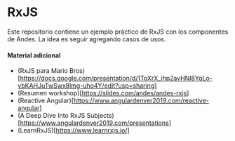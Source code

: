  # RxJS 

Este repositorio contiene un ejemplo práctico de RxJS con los componentes de Andes. La idea es seguir agregando casos de usos. 

#### Material adicional

- (RxJS para Mario Bros)[https://docs.google.com/presentation/d/1ToXrX_ihp2avHNl8YqLo-vbKAHJuTwSwx8lmg-uho4Y/edit?usp=sharing]
- (Resumen workshop)[https://slides.com/andes/andes-rxjs]
- (Reactive Angular)[https://www.angulardenver2019.com/reactive-angular]
- (A Deep Dive Into RxJS Subjects)[https://www.angulardenver2019.com/presentations]
- (LearnRxJS)[https://www.learnrxjs.io/]